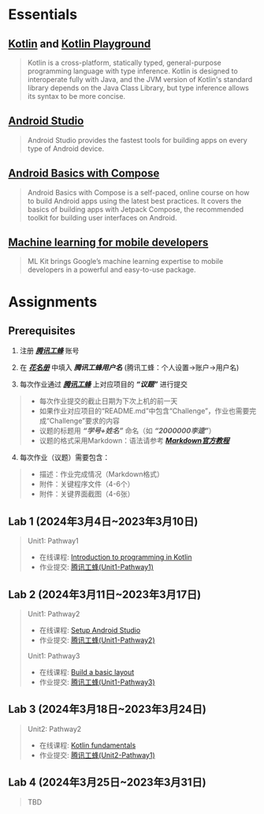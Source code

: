 # Essentials

## [Kotlin](https://kotlinlang.org/) and [Kotlin Playground](https://developer.android.google.cn/training/kotlinplayground)
> Kotlin is a cross-platform, statically typed, general-purpose programming language with type inference. Kotlin is designed to interoperate fully with Java, and the JVM version of Kotlin's standard library depends on the Java Class Library, but type inference allows its syntax to be more concise.


## [Android Studio](https://developer.android.com/studio) 
> Android Studio provides the fastest tools for building apps on every type of Android device.


## [Android Basics with Compose](https://developer.android.google.cn/courses/android-basics-compose/course) 
> Android Basics with Compose is a self-paced, online course on how to build Android apps using the latest best practices. It covers the basics of building apps with Jetpack Compose, the recommended toolkit for building user interfaces on Android.


## [Machine learning for mobile developers](https://developers.google.com/ml-kit) 
> ML Kit brings Google’s machine learning expertise to mobile developers in a powerful and easy-to-use package. 


# Assignments
## Prerequisites
1. 注册 ***[腾讯工蜂](https://code.tencent.com/)*** 账号

2. 在 ***[花名册](https://docs.qq.com/sheet/DYmJzR2V2aXdIbnRq?tab=BB08J2)*** 中填入 ***腾讯工蜂用户名*** (腾讯工蜂：个人设置->账户->用户名)

3. 每次作业通过 ***[腾讯工蜂](https://code.tencent.com/)*** 上对应项目的 ***“议题”*** 进行提交
> - 每次作业提交的截止日期为下次上机的前一天
> - 如果作业对应项目的“README.md”中包含“Challenge”，作业也需要完成“Challenge”要求的内容
> - 议题的标题用 ***“学号+姓名”*** 命名（如 ***“2000000李逵”***）
> - 议题的格式采用Markdown：语法请参考 ***[Markdown官方教程](https://markdown.com.cn/basic-syntax/)***

4. 每次作业（议题）需要包含：
> - 描述：作业完成情况（Markdown格式）
> - 附件：关键程序文件（4-6个）
> - 附件：关键界面截图（4-6张）


## Lab 1 (2024年3月4日~2023年3月10日)
> Unit1: Pathway1
> - 在线课程: [Introduction to programming in Kotlin](https://developer.android.google.cn/courses/pathways/android-basics-compose-unit-1-pathway-1)
> - 作业提交: [腾讯工蜂(Unit1-Pathway1)](https://git.code.tencent.com/SMD-2024Spring/Unit1-Pathway1)

## Lab 2 (2024年3月11日~2023年3月17日)
> Unit1: Pathway2
> - 在线课程: [Setup Android Studio](https://developer.android.google.cn/courses/pathways/android-basics-compose-unit-1-pathway-2)
> - 作业提交: [腾讯工蜂(Unit1-Pathway2)](https://git.code.tencent.com/SMD-2024Spring/Unit1-Pathway2)
> 
> Unit1: Pathway3
> - 在线课程: [Build a basic layout](https://developer.android.google.cn/courses/pathways/android-basics-compose-unit-1-pathway-3)
> - 作业提交: [腾讯工蜂(Unit1-Pathway3)](https://git.code.tencent.com/SMD-2024Spring/Unit1-Pathway3)

## Lab 3 (2024年3月18日~2023年3月24日)
> Unit2: Pathway2
> - 在线课程: [Kotlin fundamentals](https://developer.android.google.cn/courses/pathways/android-basics-compose-unit-2-pathway-1)
> - 作业提交: [腾讯工蜂(Unit2-Pathway1)](https://git.code.tencent.com/SMD-2024Spring/Unit2-Pathway1)

## Lab 4 (2024年3月25日~2023年3月31日)
> TBD